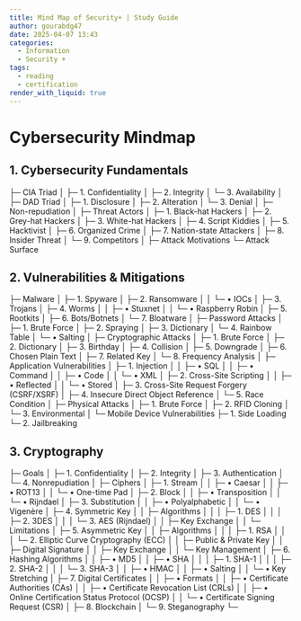 ```yaml
---
title: Mind Map of Security+ | Study Guide
author: gourabdg47
date: 2025-04-07 13:43
categories:
  - Information
  - Security +
tags:
  - reading
  - certification
render_with_liquid: true
---
```

# Cybersecurity Mindmap

## 1. Cybersecurity Fundamentals
├─ CIA Triad
│  ├─ 1. Confidentiality
│  ├─ 2. Integrity
│  └─ 3. Availability
│
├─ DAD Triad
│  ├─ 1. Disclosure
│  ├─ 2. Alteration
│  └─ 3. Denial
│
├─ Non-repudiation
│
├─ Threat Actors
│  ├─ 1. Black-hat Hackers
│  ├─ 2. Grey-hat Hackers
│  ├─ 3. White-hat Hackers
│  ├─ 4. Script Kiddies
│  ├─ 5. Hacktivist
│  ├─ 6. Organized Crime
│  ├─ 7. Nation-state Attackers
│  ├─ 8. Insider Threat
│  └─ 9. Competitors
│
├─ Attack Motivations
└─ Attack Surface

## 2. Vulnerabilities & Mitigations
├─ Malware
│  ├─ 1. Spyware
│  ├─ 2. Ransomware
│  │   └─ • IOCs
│  ├─ 3. Trojans
│  ├─ 4. Worms
│  │   ├─ • Stuxnet
│  │   └─ • Raspberry Robin
│  ├─ 5. Rootkits
│  ├─ 6. Bots/Botnets
│  └─ 7. Bloatware
│
├─ Password Attacks
│  ├─ 1. Brute Force
│  ├─ 2. Spraying
│  ├─ 3. Dictionary
│  └─ 4. Rainbow Table
│      └─ • Salting
│
├─ Cryptographic Attacks
│  ├─ 1. Brute Force
│  ├─ 2. Dictionary
│  ├─ 3. Birthday
│  ├─ 4. Collision
│  ├─ 5. Downgrade
│  ├─ 6. Chosen Plain Text
│  ├─ 7. Related Key
│  └─ 8. Frequency Analysis
│
├─ Application Vulnerabilities
│  ├─ 1. Injection
│  │   ├─ • SQL
│  │   ├─ • Command
│  │   ├─ • Code
│  │   └─ • XML
│  ├─ 2. Cross-Site Scripting
│  │   ├─ • Reflected
│  │   └─ • Stored
│  ├─ 3. Cross-Site Request Forgery (CSRF/XSRF)
│  ├─ 4. Insecure Direct Object Reference
│  └─ 5. Race Condition
│
├─ Physical Attacks
│  ├─ 1. Brute Force
│  ├─ 2. RFID Cloning
│  └─ 3. Environmental
│
└─ Mobile Device Vulnerabilities
   ├─ 1. Side Loading
   └─ 2. Jailbreaking

## 3. Cryptography
├─ Goals
│  ├─ 1. Confidentiality
│  ├─ 2. Integrity
│  ├─ 3. Authentication
│  └─ 4. Nonrepudiation
│
├─ Ciphers
│  ├─ 1. Stream
│  │   ├─ • Caesar
│  │   ├─ • ROT13
│  │   └─ • One-time Pad
│  ├─ 2. Block
│  │   ├─ • Transposition
│  │   └─ • Rijndael
│  ├─ 3. Substitution
│  │   ├─ • Polyalphabetic
│  │   └─ • Vigenère
│  ├─ 4. Symmetric Key
│  │   ├─ Algorithms
│  │   │   ├─ 1. DES
│  │   │   ├─ 2. 3DES
│  │   │   └─ 3. AES (Rijndael)
│  │   ├─ Key Exchange
│  │   └─ Limitations
│  ├─ 5. Asymmetric Key
│  │   ├─ Algorithms
│  │   │   ├─ 1. RSA
│  │   │   └─ 2. Elliptic Curve Cryptography (ECC)
│  │   ├─ Public & Private Key
│  │   ├─ Digital Signature
│  │   ├─ Key Exchange
│  │   └─ Key Management
│  ├─ 6. Hashing Algorithms
│  │   ├─ • MD5
│  │   ├─ • SHA
│  │   │   ├─ 1. SHA-1
│  │   │   ├─ 2. SHA-2
│  │   │   └─ 3. SHA-3
│  │   ├─ • HMAC
│  │   ├─ • Salting
│  │   └─ • Key Stretching
│  ├─ 7. Digital Certificates
│  │   ├─ • Formats
│  │   ├─ • Certificate Authorities (CAs)
│  │   ├─ • Certificate Revocation List (CRLs)
│  │   ├─ • Online Certification Status Protocol (OCSP)
│  │   └─ • Certificate Signing Request (CSR)
│  ├─ 8. Blockchain
│  └─ 9. Steganography
└─ 